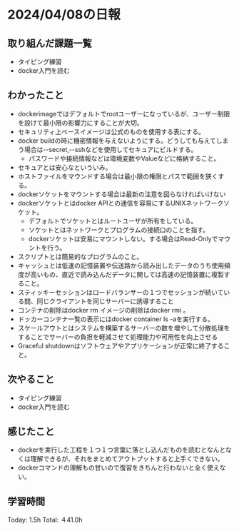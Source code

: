 # 2024/04/08の日報
## 取り組んだ課題一覧
* タイピング練習
* docker入門を読む
## わかったこと
* dockerimageではデフォルトでrootユーザーになっているが、ユーザー制限を設けて最小限の影響力にすることが大切。
* セキュリティ上ベースイメージは公式のものを使用する表にする。
* docker buildの時に機密情報を与えないようにする。どうしても与えてしまう場合は--secret,--sshなどを使用してセキュアにビルドする。
  *  パスワードや接続情報などは環境変数やValueなどに格納すること。
* セキュアとは安心なといういみ。
* ホストファイルをマウンドする場合は最小限の権限とパスで範囲を狭くする。
* dockerソケットをマウントする場合は最新の注意を図らなければいけない
* dockerソケットとはdocker APIとの通信を容易にするUNIXネットワークソケット。
  *  デフォルトでソケットとはルートユーザが所有をしている。
  *  ソケットとはネットワークとプログラムの接続口のことを指す。
  *  dockerソケットは安易にマウントしない。する場合はRead-Onlyでマウントを行う。
*  スクリプトとは簡易的なプログラムのこと。
*  キャッシュとは低速の記憶装置や伝送路から読み出したデータのうち使用頻度が高いもの、直近で読み込んだデータに関しては高速の記憶装置に複製すること。
*  スティッキーセッションはロードバランサーの１つでセッションが続いている間、同じクライアントを同じサーバーに誘導すること
*  コンテナの削除はdocker rm <container>イメージの削除はdocker rmi <docker image>。
*  ドッカーコンテナ一覧の表示にはdocker container ls -aを実行する。
*  スケールアウトとはシステムを構築するサーバーの数を増やして分散処理をすることでサーバーの負担を軽減させて処理能力や可用性を向上させる
*  Graceful shutdownはソフトウェアやアプリケーションが正常に終了すること。  
## 次やること
* タイピング練習
* docker入門を読む
## 感じたこと
* dockerを実行した工程を１つ１つ言葉に落とし込んだものを読むとなんとなくは理解できるが、それをまとめてアウトプットすると上手くできない。
* dockerコマンドの理解もの甘いので復習をきちんと行わないと全く使えない。
##  学習時間
Today: 1.5h
Total: ４41.0h
